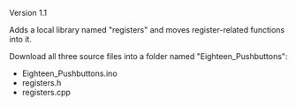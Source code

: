 Version 1.1

Adds a local library named "registers" and moves register-related functions into it.

Download all three source files into a folder named "Eighteen_Pushbuttons":
* Eighteen_Pushbuttons.ino
* registers.h
* registers.cpp
